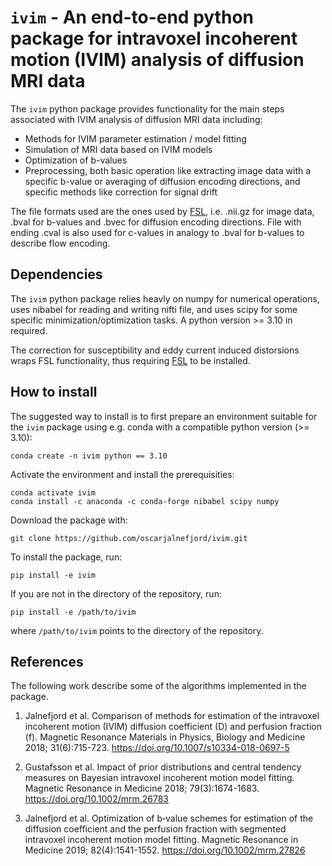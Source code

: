 # `ivim` - An end-to-end python package for intravoxel incoherent motion (IVIM) analysis of diffusion MRI data

The `ivim` python package provides functionality for the main steps associated with IVIM analysis of diffusion MRI data including:
- Methods for IVIM parameter estimation / model fitting
- Simulation of MRI data based on IVIM models
- Optimization of b-values 
- Preprocessing, both basic operation like extracting image data with a specific b-value or averaging of diffusion encoding directions, and specific methods like correction for signal drift

The file formats used are the ones used by [FSL](https://fsl.fmrib.ox.ac.uk/fsl/fslwiki/FSL), i.e. .nii.gz for image data, .bval for b-values and .bvec for diffusion encoding directions. File with ending .cval is also used for c-values in analogy to .bval for b-values to describe flow encoding.

## Dependencies
The `ivim` python package relies heavly on numpy for numerical operations, uses nibabel for reading and writing nifti file, and uses scipy for some specific minimization/optimization tasks. A python version >= 3.10 in required.

The correction for susceptibility and eddy current induced distorsions wraps FSL functionality, thus requiring [FSL](https://fsl.fmrib.ox.ac.uk/fsl/fslwiki/FSL) to be installed.

## How to install
The suggested way to install is to first prepare an environment suitable for the `ivim` package using e.g. conda with a compatible python version (>= 3.10):

    conda create -n ivim python == 3.10

Activate the environment and install the prerequisities:

    conda activate ivim
    conda install -c anaconda -c conda-forge nibabel scipy numpy

Download the package with:

    git clone https://github.com/oscarjalnefjord/ivim.git

To install the package, run:

    pip install -e ivim

If you are not in the directory of the repository, run:

    pip install -e /path/to/ivim

where `/path/to/ivim` points to the directory of the repository.

## References
The following work describe some of the algorithms implemented in the package.

1. Jalnefjord et al. Comparison of methods for estimation of the intravoxel incoherent motion (IVIM) diffusion coefficient (D) and perfusion fraction (f). Magnetic Resonance Materials in Physics, Biology and Medicine 2018; 31(6):715-723. https://doi.org/10.1007/s10334-018-0697-5

2. Gustafsson et al. Impact of prior distributions and central tendency measures on Bayesian intravoxel incoherent motion model fitting. Magnetic Resonance in Medicine 2018; 79(3):1674-1683. https://doi.org/10.1002/mrm.26783 

3. Jalnefjord et al. Optimization of b‐value schemes for estimation of the diffusion coefficient and the perfusion fraction with segmented intravoxel incoherent motion model fitting. Magnetic Resonance in Medicine 2019; 82(4):1541-1552. https://doi.org/10.1002/mrm.27826 